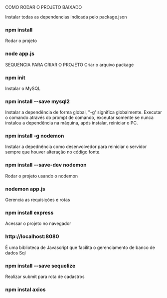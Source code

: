 COMO RODAR O PROJETO BAIXADO

Instalar todas as dependencias indicada pelo package.json
### npm install

Rodar o projeto
### node app.js

SEQUENCIA PARA CRIAR O PROJETO
Criar o arquivo package
### npm init

Instalar o MySQL
### npm install --save mysql2

Instalar a dependência de forma global, "-g' significa globalmente. Executar o comando através do prompt de comando, exceutar somente se nunca instalou a dependência na máquina, após instalar, reiniciar o PC. 
### npm install -g nodemon

Instalar a depednência como desenvolvedor para reiniciar o servidor sempre que houver alteração no código fonte.
### npm install --save-dev nodemon 

Rodar o projeto usando o nodemon
### nodemon app.js

Gerencia as requisições e rotas
### npm install express

Acessar o projeto no navegador
### http://localhost:8080

É uma biblioteca de Javascript que facilita o gerenciamento de banco de dados Sql 
### npm install --save sequelize 

Realizar submit para rota de cadastros
### npm instal axios 